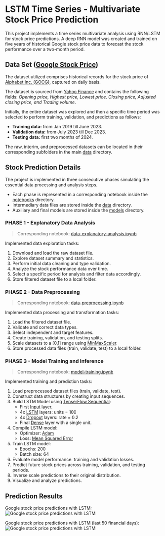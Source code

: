 # LSTM Time Series - Multivariate Stock Price Prediction
This project implements a time series multivariate analysis using RNN/LSTM for stock price predictions. A deep RNN model was created and trained on five years of historical Google stock price data to forecast the stock performance over a two-month period.

## Data Set ([Google Stock Price](https://finance.yahoo.com/quote/GOOG/history))
The dataset utilized comprises historical records for the stock price of [Alphabet Inc. (GOOG)](https://finance.yahoo.com/quote/GOOG/history), captured on daily basis.

The dataset is sourced from [Yahoo Finance](https://finance.yahoo.com/) and contains the following fields: *Opening price, Highest price, Lowest price, Closing price, Adjusted closing price, and Trading volume*.

Initially, the entire dataset was explored and then a specific time period was selected to perform training, validation, and predictions as follows:

- **Training data:** from Jan 2019 till June 2023.
- **Validation data:** from July 2023 till Dec 2023.
- **Testing data:** first two months of 2024.

The raw, interim, and preprocessed datasets can be located in their corresponding subfolders in the main [data](data) directory.

## Stock Prediction Details
The project is implemented in three consecutive phases simulating the essential data processing and analysis steps. <br/>
- Each phase is represented in a corresponding notebook inside the [notebooks](notebooks) directory.
- Intermediary data files are stored inside the [data](data) directory.
- Auxiliary and final models are stored inside the [models](models) directory.

### PHASE 1 - Explanatory Data Analysis
> Corresponding notebook:  [data-explanatory-analysis.ipynb](https://github.com/sinanw/lstm-stock-price-prediction/blob/main/notebooks/1-data-explanatory-analysis.ipynb)

Implemented data exploration tasks:
1. Download and load the raw dataset file.
2. Explore dataset summary and statistics.
3. Perform initial data cleaning and type validation.
4. Analyze the stock performance data over time.
5. Select a specific period for analysis and filter data accordingly.
6. Store filtered dataset file to a local folder.


### PHASE 2 - Data Preprocessing
> Corresponding notebook:  [data-preprocessing.ipynb](https://github.com/sinanw/lstm-stock-price-prediction/blob/main/notebooks/2-data-preprocessing.ipynb)

Implemented data processing and transformation tasks:
1. Load the filtered dataset file.
2. Validate and correct data types.
3. Select independent and target features.
4. Create training, validation, and testing splits.
5. Scale datasets to a [0,1] range using [MinMaxScaler](https://scikit-learn.org/stable/modules/generated/sklearn.preprocessing.MinMaxScaler.html).
6. Store processed data files (train, validate, test) to a local folder.

### PHASE 3 - Model Training and Inference
> Corresponding notebook:  [model-training.ipynb](https://github.com/sinanw/lstm-stock-price-prediction/blob/main/notebooks/3-model-training.ipynb)

Implemented training and prediction tasks:
1. Load preprocessed dataset files (train, validate, test).
2. Construct data structures by creating input sequences.
3. Build LSTM Model using [TenserFlow Sequential](https://www.tensorflow.org/api_docs/python/tf/keras/Sequential):
    - First [Input](https://www.tensorflow.org/api_docs/python/tf/keras/layers/InputLayer) layer.
    - 4x [LSTM](https://www.tensorflow.org/api_docs/python/tf/keras/layers/LSTM) layers: units = 100
    - 4x [Dropout](https://www.tensorflow.org/api_docs/python/tf/keras/layers/Dropout) layers: rate = 0.2
    - Final [Dense](https://www.tensorflow.org/api_docs/python/tf/keras/layers/Dense) layer with a single unit.
4. Compile LSTM model:
    - Optimizer: [Adam](https://www.tensorflow.org/api_docs/python/tf/keras/optimizers/Adam)
    - Loss: [Mean Squared Error](https://www.tensorflow.org/api_docs/python/tf/keras/losses/MeanSquaredError)
5. Train LSTM model:
    - Epochs: 200
    - Batch size: 64
6. Evaluate model performance: training and validation losses.
7. Predict future stock prices across training, validation, and testing periods.
8. Inverse scale predictions to their original distribution.
9. Visualize and analyze predictions.

## Prediction Results

Google stock price predictions with LSTM:
![Google stock price predictions with LSTM](reports/google_stock_price_predictions.png)



Google stock price predictions with LSTM (last 50 financial days):
![Google stock price predictions with LSTM](reports/google_stock_price_predictions_last_50d.png)


